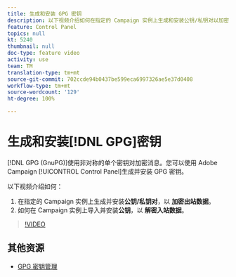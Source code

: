 ```yaml
---
title: 生成和安装 GPG 密钥
description: 以下视频介绍如何在指定的 Campaign 实例上生成和安装公钥/私钥对以加密出站数据，以及在 Campaign 实例上导入和安装公钥以解密入站数据。
feature: Control Panel
topics: null
kt: 5240
thumbnail: null
doc-type: feature video
activity: use
team: TM
translation-type: tm+mt
source-git-commit: 702ccde94b0437be599eca6997326ae5e37d0408
workflow-type: tm+mt
source-wordcount: '129'
ht-degree: 100%

---
```



# 生成和安装[!DNL GPG]密钥

[!DNL GPG (GnuPG)]使用非对称的单个密钥对加密消息。您可以使用 Adobe Campaign [!UICONTROL Control Panel]生成并安装 GPG 密钥。

以下视频介绍如何：

1. 在指定的 Campaign 实例上生成并安装&#x200B;**公钥/私钥对**，以 **加密出站数据**。
2. 如何在 Campaign 实例上导入并安装&#x200B;**公钥**，以 **解密入站数据**。

>[!VIDEO](https://video.tv.adobe.com/v/34201?quality=12)

## 其他资源

* [GPG 密钥管理](https://docs.adobe.com/content/help/zh-Hans/control-panel/using/instances-settings/gpg-keys-management.html)
